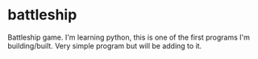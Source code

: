 battleship
==========

Battleship game. I'm learning python, this is one of the first programs I'm building/built. Very simple program but will be adding to it.
